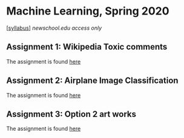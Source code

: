 # Machine Learning, Spring 2020

[[syllabus](https://docs.google.com/document/d/1RSUjPPu9cHtTA_8s650-7XTAfLRsCuN_5tqhjQHdcP0/edit?usp=sharing)] *newschool.edu access only*


## Assignment 1: Wikipedia Toxic comments


The assignment is found [here](https://github.com/tongtongluu/ml2020spring/tree/master/final_assignment_1)


## Assignment 2: Airplane Image Classification



The assignment is found [here](https://github.com/tongtongluu/ml2020spring/tree/master/final_assignment_2/code)


## Assignment 3: Option 2 art works 
The assignment is found [here](https://github.com/tongtongluu/ml2020spring/tree/master/final_assignment_3)
